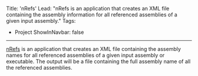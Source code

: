 Title: 'nRefs'
Lead: "nRefs is an application that creates an XML file containing the assembly information for all referenced assemblies of a given input assembly."
Tags:
  - Project
ShowInNavbar: false
---

[nRefs](https://github.com/pvandervelde/nRefs) is an application that creates an XML file containing the assembly names for all referenced assemblies of a given input assembly or executable. The output will be a file containing the full assembly name of all the referenced assemblies.
